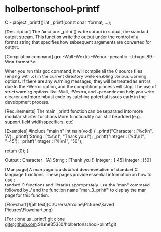 # holbertonschool-printf
C - project _printf()
int _printf(const char *format, ...);

[Description]
The functions _printf() write output to stdout, the standard output stream. This function write the output under the control of a \
format string that specifies how subsequent arguments are converted for output.

[Compilation command]
gcc -Wall -Wextra -Werror -pedantic -std=gnu89 -Wno-format *.c

When you run this gcc command, it will compile all the C source files (ending with .c) in the current directory while enabling various warning options. If there are any warning messages, they will be treated as errors due to the -Werror option, and the compilation process will stop. The use of strict warning options like -Wall, -Wextra, and -pedantic can help you write cleaner and more robust code by catching potential issues early in the development process.

[Requirements]
The main _printf function can be separated into more modular shorter functions
More functionality can still be added (e.g. support field width specifiers, etc)

[Exemples]
#include "main.h"
int main(void)
{
_printf("Character : [%c]\n", 'A');
_printf("String : [%s\n]", "Thank you !");
_printf("Integer : [%d\n]", "-45");
_printf("Integer : [%i\n]", "50");

return (0);
}

Output :
Character : [A]
String : [Thank you !]
Integer : [-45]
Integer : [50]

[Man page]
A man page is a detailed documentation of standard C language functions. These pages provide essential information on how to use s\
tandard C functions and libraries appropriately. use the "man" command followed by ./ and the function name "man_3_printf" to display the man \
page for this function.

[Flowchart]
![alt text](C:\Users\Antoine\Pictures\Saved Pictures\Flowchart.png)

[For clone us _printf]
git clone git@github.com:Shane35300/holbertonschool-printf.git
